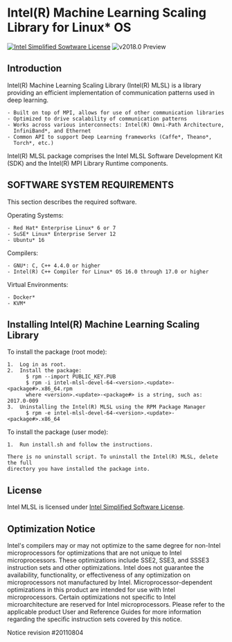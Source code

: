 # Intel(R) Machine Learning Scaling Library for Linux* OS
[![Intel Simplified Sowtware License](https://img.shields.io/badge/license-Intel%20Simplified%20Software%20License-green.svg)](LICENSE)
![v2018.0 Preview](https://img.shields.io/badge/v.2018.0-Preview-orange.svg)
## Introduction ##
Intel(R) Machine Learning Scaling Library (Intel(R) MLSL) is a library providing
an efficient implementation of communication patterns used in deep learning.

    - Built on top of MPI, allows for use of other communication libraries
    - Optimized to drive scalability of communication patterns
    - Works across various interconnects: Intel(R) Omni-Path Architecture,
      InfiniBand*, and Ethernet
    - Common API to support Deep Learning frameworks (Caffe*, Theano*,
      Torch*, etc.)

Intel(R) MLSL package comprises the Intel MLSL Software Development Kit (SDK)
and the Intel(R) MPI Library Runtime components.
## SOFTWARE SYSTEM REQUIREMENTS ##
This section describes the required software.

Operating Systems:

    - Red Hat* Enterprise Linux* 6 or 7
    - SuSE* Linux* Enterprise Server 12
    - Ubuntu* 16

Compilers:

    - GNU*: C, C++ 4.4.0 or higher
    - Intel(R) C++ Compiler for Linux* OS 16.0 through 17.0 or higher

Virtual Environments:

    - Docker*
    - KVM*

## Installing Intel(R) Machine Learning Scaling Library ##
To install the package (root mode):

    1.  Log in as root.
    2.  Install the package:
          $ rpm --import PUBLIC_KEY.PUB
          $ rpm -i intel-mlsl-devel-64-<version>.<update>-<package#>.x86_64.rpm
          where <version>.<update>-<package#> is a string, such as: 2017.0-009
    3.  Uninstalling the Intel(R) MLSL using the RPM Package Manager
          $ rpm -e intel-mlsl-devel-64-<version>.<update>-<package#>.x86_64

To install the package (user mode):

    1.  Run install.sh and follow the instructions.

    There is no uninstall script. To uninstall the Intel(R) MLSL, delete the full
    directory you have installed the package into.
## License ##
Intel MLSL is licensed under 
[Intel Simplified Software License](https://github.com/intel/MLSL/blob/master/LICENSE).

## Optimization Notice ##
Intel's compilers may or may not optimize to the same degree for non-Intel
microprocessors for optimizations that are not unique to Intel microprocessors.
These optimizations include SSE2, SSE3, and SSSE3 instruction sets and other
optimizations. Intel does not guarantee the availability, functionality, or
effectiveness of any optimization on microprocessors not manufactured by Intel.
Microprocessor-dependent optimizations in this product are intended for use 
with Intel microprocessors. Certain optimizations not specific to Intel 
microarchitecture are reserved for Intel microprocessors. Please refer to the 
applicable product User and Reference Guides for more information regarding the
specific instruction sets covered by this notice.

Notice revision #20110804
